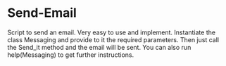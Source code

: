 # Send-Email
Script to send an email. Very easy to use and implement.
Instantiate the class Messaging and provide to it the required parameters. Then just call the
Send_it method and the email will be sent. You can also run help(Messaging) to get further instructions.
